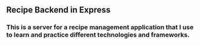## Recipe Backend in Express

### This is a server for a recipe management application that I use to learn and practice different technologies and frameworks.
